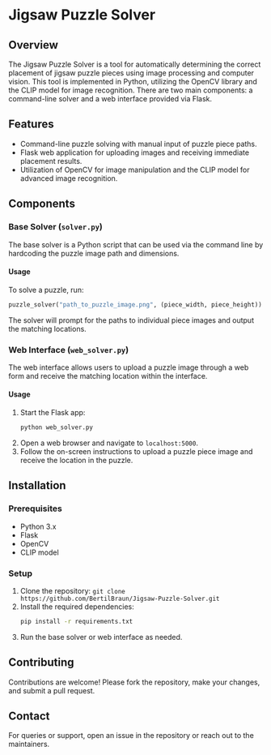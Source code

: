 # Jigsaw Puzzle Solver

## Overview

The Jigsaw Puzzle Solver is a tool for automatically determining the correct placement of jigsaw puzzle pieces using image processing and computer vision. This tool is implemented in Python, utilizing the OpenCV library and the CLIP model for image recognition. There are two main components: a command-line solver and a web interface provided via Flask.

## Features

- Command-line puzzle solving with manual input of puzzle piece paths.
- Flask web application for uploading images and receiving immediate placement results.
- Utilization of OpenCV for image manipulation and the CLIP model for advanced image recognition.

## Components

### Base Solver (`solver.py`)

The base solver is a Python script that can be used via the command line by hardcoding the puzzle image path and dimensions.

#### Usage

To solve a puzzle, run:
```python
puzzle_solver("path_to_puzzle_image.png", (piece_width, piece_height))
```
The solver will prompt for the paths to individual piece images and output the matching locations.

### Web Interface (`web_solver.py`)

The web interface allows users to upload a puzzle image through a web form and receive the matching location within the interface.

#### Usage

1. Start the Flask app:
   ```sh
   python web_solver.py
   ```
2. Open a web browser and navigate to `localhost:5000`.
3. Follow the on-screen instructions to upload a puzzle piece image and receive the location in the puzzle.

## Installation

### Prerequisites

- Python 3.x
- Flask
- OpenCV
- CLIP model

### Setup

1. Clone the repository: `git clone https://github.com/BertilBraun/Jigsaw-Puzzle-Solver.git`
2. Install the required dependencies:
   ```sh
   pip install -r requirements.txt
   ```
3. Run the base solver or web interface as needed.

## Contributing

Contributions are welcome! Please fork the repository, make your changes, and submit a pull request.

## Contact

For queries or support, open an issue in the repository or reach out to the maintainers.
